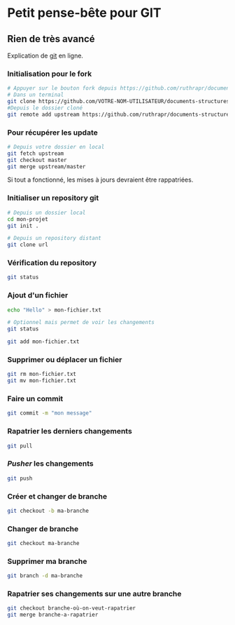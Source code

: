 # Petit pense-bête pour GIT
## Rien de très avancé

Explication de [git](https://git-scm.com/book/en/v1/) en ligne.

### Initialisation pour le fork
``` bash
# Appuyer sur le bouton fork depuis https://github.com/ruthrapr/documents-structures
# Dans un terminal
git clone https://github.com/VOTRE-NOM-UTILISATEUR/documents-structures
#Depuis le dossier cloné
git remote add upstream https://github.com/ruthrapr/documents-structures
```

### Pour récupérer les update
```bash
# Depuis votre dossier en local
git fetch upstream
git checkout master
git merge upstream/master
``` 
Si tout a fonctionné, les mises à jours devraient être rappatriées.

### Initialiser un repository git
```bash
# Depuis un dossier local
cd mon-projet
git init .

# Depuis un repository distant
git clone url
```

### Vérification du repository
```bash
git status
```

### Ajout d'un fichier
```bash
echo "Hello" > mon-fichier.txt

# Optionnel mais permet de voir les changements
git status

git add mon-fichier.txt
```

### Supprimer ou déplacer un fichier
```bash
git rm mon-fichier.txt
git mv mon-fichier.txt
```

### Faire un commit
```bash
git commit -m "mon message"
```

### Rapatrier les derniers changements
```bash
git pull
```

### _Pusher_ les changements
```bash
git push
```

### Créer et changer de branche
```bash
git checkout -b ma-branche
```

### Changer de branche
```bash
git checkout ma-branche
```

### Supprimer ma branche
```bash
git branch -d ma-branche
```

### Rapatrier ses changements sur une autre branche
```bash
git checkout branche-où-on-veut-rapatrier
git merge branche-a-rapatrier
```
